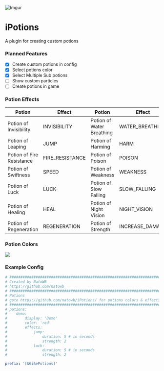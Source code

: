 ![Imgur](https://i.imgur.com/qqIUQbX.png) 
# iPotions

A plugin for creating custom potions
### Planned Features
- [x] Create custom potions in config
- [x] Select potions color
- [x] Select Multiple Sub potions
- [ ] Show custom particles
- [ ] Create potions in game
### Potion Effects
Potion | Effect | Potion | Effect
------------ | ------------- | ------------- | -------------
Potion of Invisibility |	INVISIBILITY |	Potion of Water Breathing |	WATER_BREATHING
Potion of Leaping |	JUMP |	Potion of Harming |	HARM
Potion of Fire Resistance |	FIRE_RESISTANCE |	Potion of Poison |	POISON
Potion of Swiftness |	SPEED |	Potion of Weakness |	WEAKNESS
Potion of Luck |	LUCK |	Potion of Slow Falling |	SLOW_FALLING
Potion of Healing |	HEAL |	Potion of Night Vision |	NIGHT_VISION
Potion of Regeneration |	REGENERATION |	Potion of Strength |	INCREASE_DAMAGE


### Potion Colors
![](https://i.imgur.com/GF8PPff.png)

### Example Config
```YAML
# ###########################################################################
# Created by NatoWB
# https://github.com/natowb
# ###########################################################################
# Potions
# goto https://github.com/natowb/iPotions/ for potions colors & effects 
# ###########################################################################
# potions:
#    demo:
#        display: 'Demo'
#        color: 'red'
#        effects:
#            jump:
#                duration: 5 # in seconds
#                strength: 2
#            luck:
#                duration: 5 # in seconds
#                strength: 2

prefix: '[&6i&ePotions]'

```
